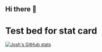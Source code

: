 ## Hi there 👋

# Test bed for stat card
[![Josh's GitHub stats](https://github-readme-stats.vercel.app/api?username=dat-pudding)](https://github.com/dat-pudding/github-readme-stats&show_icons=true&bg_color=00000000)

<!--
**Dat-Pudding/Dat-Pudding** is a ✨ _special_ ✨ repository because its `README.md` (this file) appears on your GitHub profile.

Here are some ideas to get you started:

- 🔭 I’m currently working on ...
- 🌱 I’m currently learning ...
- 👯 I’m looking to collaborate on ...
- 🤔 I’m looking for help with ...
- 💬 Ask me about ...
- 📫 How to reach me: ...
- 😄 Pronouns: ...
- ⚡ Fun fact: ...
-->
